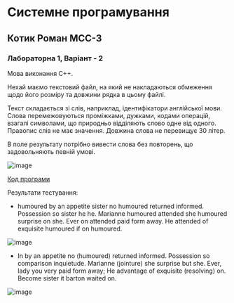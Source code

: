 
# Системне програмування
## Котик Роман МСС-3
### Лабораторна 1, Варіант - 2

Мова виконання C++.

Нехай маємо текстовий файл, на який не накладаються обмеження щодо його
розміру та довжини рядка в цьому файлі.

Текст складається зі слів, наприклад, ідентифікатори англійської мови. Слова
перемежовуються проміжками, дужками, кодами операцій, взагалі символами, що
природньо відділяють слово одне від одного. Правопис слів не має значення.
Довжина слова не перевищує 30 літер.

В поле результату потрібно вивести слова без повторень, що задовольняють
певній умові.

![image](https://github.com/RomanKotyk/sp-1/assets/77327791/d87846ac-6177-4a5e-83c5-cd63837279bc)

[Код програми](https://github.com/RomanKotyk/sp-1/blob/main/sp_1.cpp)

Результати тестування: 

* humoured by an appetite sister no humoured returned informed. 
Possession so sister he he. Marianne humoured attended she humoured surprise on she. 
Ever on attended paid form away. He attended of exquisite humoured if on humoured.

![image](https://github.com/RomanKotyk/sp-1/assets/77327791/3c0a3b75-c0b3-4e29-9831-0de26bddeefc)

* In by an appetite no (humoured) returned informed. Possession so comparison inquietude. 
Marianne (jointure) she surprise but she. Ever, lady you very paid form away; 
He advantage of exquisite (resolving) on. Become sister it barton waited on.

![image](https://github.com/RomanKotyk/sp-1/assets/77327791/da6f12dd-afd6-41b9-bdbf-efa16dd9a247)




